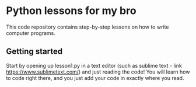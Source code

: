 # Python lessons for my bro

This code repository contains step-by-step lessons on how to write
computer programs.

## Getting started

Start by opening up lesson1.py in a text editor (such as sublime text - link
https://www.sublimetext.com/) and just reading the code! You will learn
how to code right there, and you just add your code in exactly where you read.